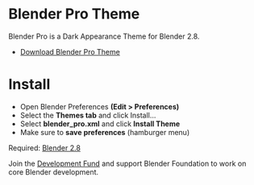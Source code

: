 # Blender Pro Theme
Blender Pro is a Dark Appearance Theme for Blender 2.8.
* [Download Blender Pro Theme](https://github.com/Thirioart/blender_pro-theme/archive/master.zip)

# Install
* Open Blender Preferences **(Edit > Preferences)**
* Select the **Themes tab** and click Install…
* Select **blender_pro.xml** and click **Install Theme**
* Make sure to **save preferences** (hamburger menu)

Required: [Blender 2.8](https://www.blender.org/download/)

Join the [Development Fund](https://fund.blender.org) and support Blender Foundation to work on core Blender development.
